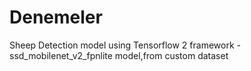 # Denemeler
Sheep Detection model using Tensorflow 2 framework -ssd_mobilenet_v2_fpnlite model,from custom dataset
